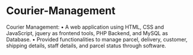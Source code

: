# Courier-Management
Courier Management: • A web application using HTML, CSS and JavaScript, jquery as frontend tools, PHP Backend, and MySQL as Database. • Provided functionalities to manage parcel, delivery, customer, shipping details, staff details, and parcel status through software.
